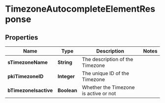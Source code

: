 

# TimezoneAutocompleteElementResponse

## Properties

Name | Type | Description | Notes
------------ | ------------- | ------------- | -------------
**sTimezoneName** | **String** | The description of the Timezone | 
**pkiTimezoneID** | **Integer** | The unique ID of the Timezone | 
**bTimezoneIsactive** | **Boolean** | Whether the Timezone is active or not | 




